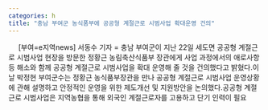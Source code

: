 ```yaml
---
categories: h
title: "충남 부여군 농식품부에 공공형 계절근로 시범사업 확대운영 건의"
---
```

&nbsp;&nbsp;&nbsp;&nbsp; [부여=e지역news] 서동수 기자 = 충남 부여군이 지난 22일 세도면 공공형 계절근로 시범사업 현장을 방문한 정황근 농림축산식품부 장관에게 사업 과정에서의 애로사항 등 해소와 함께 공공형 계절근로 시범사업을 확대 운영해 줄 것을 건의했다고 밝혔다.이날 박정현 부여군수는 정황근 농식품부장관을 만나 공공형 계절근로 시범사업 운영상황에 관해 설명하고 안정적인 운영을 위한 제도개선 및 지원방안을 논의했다.공공형 계절근로 시범사업은 지역농협을 통해 외국인 계절근로자를 고용하고 단기 인력이 필요